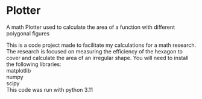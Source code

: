 # Plotter
A math Plotter used to calculate the area of a function with different polygonal figures

This is a code project made to facilitate my calculations for a math research.
The research is focused on measuring the efficiency of the hexagon to cover and calculate the area of an irregular shape.
You will need to install the following libraries:  
matplotlib  
numpy  
scipy  
This code was run with python 3.11   
